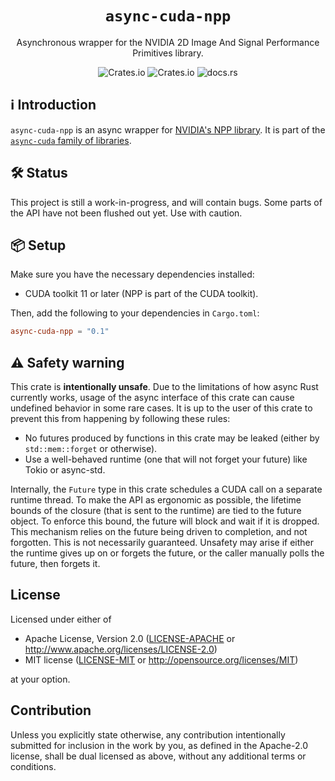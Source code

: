 <h1 align="center">
  <code>async-cuda-npp</code>
</h1>
<p align="center">Asynchronous wrapper for the NVIDIA 2D Image And Signal Performance Primitives library.</p>
<div align="center">

![Crates.io](https://img.shields.io/crates/v/async-cuda-npp)
![Crates.io](https://img.shields.io/crates/l/async-cuda-npp)
![docs.rs](https://img.shields.io/docsrs/async-cuda-npp)

</div>

## ℹ️ Introduction

`async-cuda-npp` is an async wrapper for [NVIDIA's NPP library](https://developer.nvidia.com/npp).
It is part of the [`async-cuda` family of libraries](./../..).

## 🛠 S️️tatus

This project is still a work-in-progress, and will contain bugs. Some parts of the API have not
been flushed out yet. Use with caution.

## 📦 Setup

Make sure you have the necessary dependencies installed:

* CUDA toolkit 11 or later (NPP is part of the CUDA toolkit).

Then, add the following to your dependencies in `Cargo.toml`:

```toml
async-cuda-npp = "0.1"
```

## ⚠️ Safety warning

This crate is **intentionally unsafe**. Due to the limitations of how async Rust currently works,
usage of the async interface of this crate can cause undefined behavior in some rare cases. It is up
to the user of this crate to prevent this from happening by following these rules:

* No futures produced by functions in this crate may be leaked (either by `std::mem::forget` or
  otherwise).
* Use a well-behaved runtime (one that will not forget your future) like Tokio or async-std.

Internally, the `Future` type in this crate schedules a CUDA call on a separate runtime thread. To
make the API as ergonomic as possible, the lifetime bounds of the closure (that is sent to the
runtime) are tied to the future object. To enforce this bound, the future will block and wait if it
is dropped. This mechanism relies on the future being driven to completion, and not forgotten. This
is not necessarily guaranteed. Unsafety may arise if either the runtime gives up on or forgets the
future, or the caller manually polls the future, then forgets it.

## License

Licensed under either of

 * Apache License, Version 2.0
   ([LICENSE-APACHE](LICENSE-APACHE) or http://www.apache.org/licenses/LICENSE-2.0)
 * MIT license
   ([LICENSE-MIT](LICENSE-MIT) or http://opensource.org/licenses/MIT)

at your option.

## Contribution

Unless you explicitly state otherwise, any contribution intentionally submitted
for inclusion in the work by you, as defined in the Apache-2.0 license, shall be
dual licensed as above, without any additional terms or conditions.